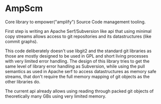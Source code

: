 # AmpScm

Core library to empower("amplify") Source Code management tooling.

First step is writing an Apache Serf/Subversion like api that using minimal copy streams allows access to git repositories and its datastructures (like commit graphs).

This code deliberately doesn't use libgit2 and the standard git libraries as those are mostly designed to be used in GPL and short living processes with very limited error handling.
The design of this library tries to get the same level of library error handling as Subversion, while using the pull semantics as used in Apache serf to access datastructures as memory safe streams,
that don't require the full memory mapping of git objects as the other libraries do.

The current api already allows using reading through packed git objects of theoretically many GBs using very limited memory.
